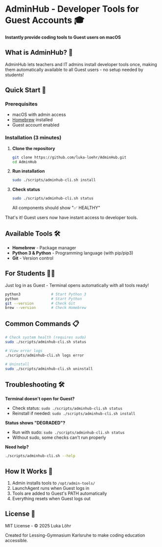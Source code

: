 # AdminHub - Developer Tools for Guest Accounts 🎓

**Instantly provide coding tools to Guest users on macOS**

## What is AdminHub? 🤔

AdminHub lets teachers and IT admins install developer tools once, making them automatically available to all Guest users - no setup needed by students!

## Quick Start 🚀

### Prerequisites
- macOS with admin access
- [Homebrew](https://brew.sh) installed
- Guest account enabled

### Installation (3 minutes)

1. **Clone the repository**
   ```bash
   git clone https://github.com/luka-loehr/AdminHub.git
   cd AdminHub
   ```

2. **Run installation**
   ```bash
   sudo ./scripts/adminhub-cli.sh install
   ```

3. **Check status**
   ```bash
   sudo ./scripts/adminhub-cli.sh status
   ```
   
   All components should show "✅ HEALTHY"

That's it! Guest users now have instant access to developer tools.

## Available Tools 🛠️

- **Homebrew** - Package manager
- **Python 3 & Python** - Programming language (with pip/pip3)
- **Git** - Version control

## For Students 👨‍🎓

Just log in as Guest - Terminal opens automatically with all tools ready!

```bash
python3              # Start Python 3
python               # Start Python
git --version        # Check Git
brew --version       # Check Homebrew
```

## Common Commands 📋

```bash
# Check system health (requires sudo)
sudo ./scripts/adminhub-cli.sh status

# View error logs
./scripts/adminhub-cli.sh logs error

# Uninstall
sudo ./scripts/adminhub-cli.sh uninstall
```

## Troubleshooting 🛠️

**Terminal doesn't open for Guest?**
- Check status: `sudo ./scripts/adminhub-cli.sh status`
- Reinstall if needed: `sudo ./scripts/adminhub-cli.sh install`

**Status shows "DEGRADED"?**
- Run with sudo: `sudo ./scripts/adminhub-cli.sh status`
- Without sudo, some checks can't run properly

**Need help?**
```bash
./scripts/adminhub-cli.sh --help
```

## How It Works 🔧

1. Admin installs tools to `/opt/admin-tools/`
2. LaunchAgent runs when Guest logs in
3. Tools are added to Guest's PATH automatically
4. Everything resets when Guest logs out

## License 📄

MIT License - © 2025 Luka Löhr

Created for Lessing-Gymnasium Karlsruhe to make coding education accessible.